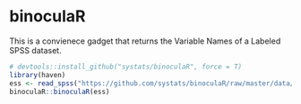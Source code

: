 # binoculaR

This is a convienece gadget that returns the Variable Names of a Labeled SPSS dataset. 

```r
# devtools::install_github("systats/binoculaR", force = T)
library(haven)
ess <- read_spss("https://github.com/systats/binoculaR/raw/master/data/ess_round8.sav")
binoculaR::binoculaR(ess)
```
